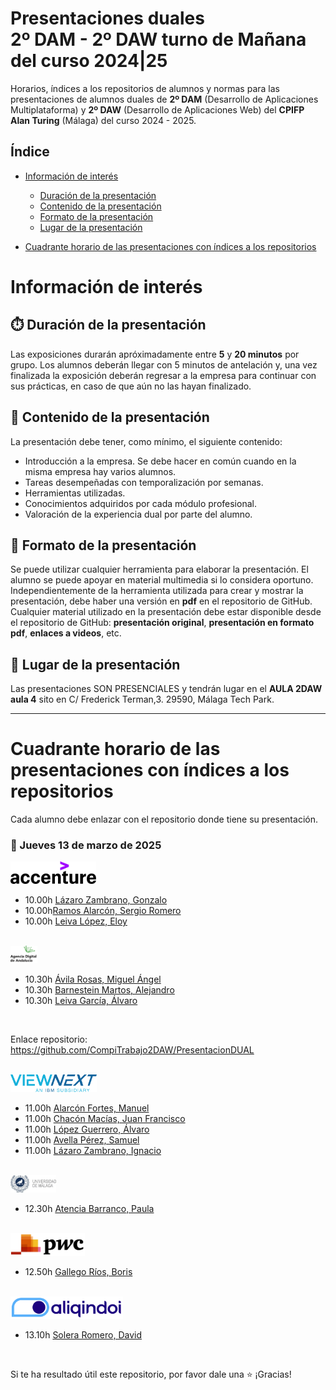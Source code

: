 # Presentaciones duales<br/>2º DAM - 2º DAW turno de Mañana del curso 2024|25

Horarios, índices a los repositorios de alumnos y normas para las presentaciones de alumnos duales de **2º DAM** (Desarrollo de Aplicaciones Multiplataforma) y **2º DAW** (Desarrollo de Aplicaciones Web) del **CPIFP Alan Turing** (Málaga) del curso 2024 - 2025.

## Índice
* [Información de interés](#información-de-interés)
  * [Duración de la presentación](#stopwatch-duración-de-la-presentación)
  * [Contenido de la presentación](#open_file_folder--contenido-de-la-presentación)
  * [Formato de la presentación](#bookmark_tabs-formato-de-la-presentación)
  * [Lugar de la presentación](#school-lugar-de-la-presentación)
  
* [Cuadrante horario de las presentaciones con índices a los repositorios](#cuadrante-horario-de-las-presentaciones-con-índices-a-los-repositorios)

# Información de interés

## :stopwatch: Duración de la presentación
Las exposiciones durarán apróximadamente entre **5** y **20 minutos** por grupo. Los alumnos deberán llegar con 5 minutos de antelación y, una vez finalizada la exposición deberán regresar a la empresa para continuar con sus prácticas, en caso de que aún no las hayan finalizado.

## :open_file_folder:  Contenido de la presentación 
La presentación debe tener, como mínimo, el siguiente contenido:

* Introducción a la empresa. Se debe hacer en común cuando en la misma empresa hay varios alumnos.
* Tareas desempeñadas con temporalización por semanas.
* Herramientas utilizadas.
* Conocimientos adquiridos por cada módulo profesional.
* Valoración de la experiencia dual por parte del alumno.

## :bookmark_tabs: Formato de la presentación
Se puede utilizar cualquier herramienta para elaborar la presentación. El alumno se puede apoyar en material multimedia si lo considera oportuno. Independientemente de la herramienta utilizada para crear y mostrar la presentación, debe haber una versión en **pdf** en el repositorio de GitHub. Cualquier material utilizado en la presentación debe estar disponible desde el repositorio de GitHub: **presentación original**, **presentación en formato pdf**, **enlaces a videos**, etc.

## :school: Lugar de la presentación
Las presentaciones SON PRESENCIALES y tendrán lugar en el **AULA 2DAW aula 4** sito en C/ Frederick Terman,3. 29590, Málaga Tech Park.

<hr/>

# Cuadrante horario de las presentaciones con índices a los repositorios

Cada alumno debe enlazar con el repositorio donde tiene su presentación.

### :calendar: Jueves 13 de marzo de 2025

<img height="36px" src="imagenes/accenture.svg">

* 10.00h [Lázaro Zambrano, Gonzalo](https://github.com/)
* 10.00h[Ramos Alarcón, Sergio Romero](https://github.com/)
* 10.00h [Leiva López, Eloy](https://github.com/eleilop/presentacion-dual-2dam)

<br/>

<img height="28px" src="imagenes/ADA.png">

* 10.30h [Ávila Rosas, Miguel Ángel](https://github.com/MiguelAngelAvilaRosas1DAW)
* 10.30h [Barnestein Martos, Alejandro](https://github.com/alexbm23)
* 10.30h [Leiva García, Álvaro](https://github.com/Hisui02)

<br/>

Enlace repositorio: https://github.com/CompiTrabajo2DAW/PresentacionDUAL

<br/>


<img height="28px" src="imagenes/viewnext.png">

* 11.00h [Alarcón Fortes, Manuel](https://github.com/ManAlarFor/PresentacionDual2025)
* 11.00h [Chacón Macías, Juan Francisco](https://github.com/)
* 11.00h [López Guerrero, Álvaro](https://github.com/Alvalogue72/Formacion-Profesional-Dual)
* 11.00h [Avella Pérez, Samuel ](https://github.com/)
* 11.00h [Lázaro Zambrano, Ignacio](https://github.com/IgnacioLazZam/DUAL_2025)

<br/>
 
<img height="28px" src="imagenes/UMA.jpeg">

* 12.30h [Atencia Barranco, Paula](https://github.com/)



<br/>

<img height="36px" src="imagenes/pwc.png">

* 12.50h [Gallego Ríos, Boris](https://github.com/Boris027/presentacion-dual-2)

<br/>

<img height="36px" src="imagenes/aliqindoi.png">

* 13.10h [Solera Romero, David](https://github.com/DavidSoleraRomero/presentacion-dual-2dam)

<br/>



Si te ha resultado útil este repositorio, por favor dale una :star: ¡Gracias!


